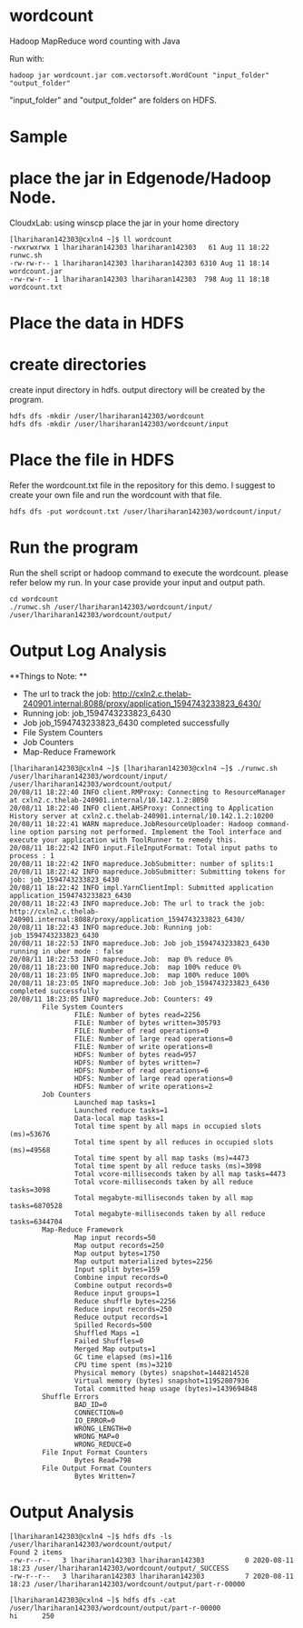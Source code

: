 wordcount
=========

Hadoop MapReduce word counting with Java

Run with:

    hadoop jar wordcount.jar com.vectorsoft.WordCount "input_folder" "output_folder"

"input_folder" and "output_folder" are folders on HDFS.


Sample
========

# place the jar in Edgenode/Hadoop Node.
CloudxLab: using winscp place the jar in your home directory

```
[lhariharan142303@cxln4 ~]$ ll wordcount
-rwxrwxrwx 1 lhariharan142303 lhariharan142303   61 Aug 11 18:22 runwc.sh
-rw-rw-r-- 1 lhariharan142303 lhariharan142303 6310 Aug 11 18:14 wordcount.jar
-rw-rw-r-- 1 lhariharan142303 lhariharan142303  798 Aug 11 18:18 wordcount.txt
```

# Place the data in HDFS
create directories
==================
create input directory in hdfs. output directory will be created by the program.
```
hdfs dfs -mkdir /user/lhariharan142303/wordcount
hdfs dfs -mkdir /user/lhariharan142303/wordcount/input
```


Place the file in HDFS
====================
Refer the wordcount.txt file in the repository for this demo.
I suggest to create your own file and run the wordcount with that file.
```
hdfs dfs -put wordcount.txt /user/lhariharan142303/wordcount/input/
```

Run the program
===============
Run the shell script or hadoop command to execute the wordcount. please refer below my run. In your case provide your input and output path.
```
cd wordcount
./runwc.sh /user/lhariharan142303/wordcount/input/ /user/lhariharan142303/wordcount/output/
```

Output Log Analysis
===================
**Things to Note: **
   * The url to track the job: http://cxln2.c.thelab-240901.internal:8088/proxy/application_1594743233823_6430/
   * Running job: job_1594743233823_6430
   * Job job_1594743233823_6430 completed successfully
   * File System Counters
   * Job Counters
   * Map-Reduce Framework


```
[lhariharan142303@cxln4 ~]$ [lhariharan142303@cxln4 ~]$ ./runwc.sh /user/lhariharan142303/wordcount/input/ /user/lhariharan142303/wordcount/output/
20/08/11 18:22:40 INFO client.RMProxy: Connecting to ResourceManager at cxln2.c.thelab-240901.internal/10.142.1.2:8050
20/08/11 18:22:40 INFO client.AHSProxy: Connecting to Application History server at cxln2.c.thelab-240901.internal/10.142.1.2:10200
20/08/11 18:22:41 WARN mapreduce.JobResourceUploader: Hadoop command-line option parsing not performed. Implement the Tool interface and execute your application with ToolRunner to remedy this.
20/08/11 18:22:42 INFO input.FileInputFormat: Total input paths to process : 1
20/08/11 18:22:42 INFO mapreduce.JobSubmitter: number of splits:1
20/08/11 18:22:42 INFO mapreduce.JobSubmitter: Submitting tokens for job: job_1594743233823_6430
20/08/11 18:22:42 INFO impl.YarnClientImpl: Submitted application application_1594743233823_6430
20/08/11 18:22:43 INFO mapreduce.Job: The url to track the job: http://cxln2.c.thelab-240901.internal:8088/proxy/application_1594743233823_6430/
20/08/11 18:22:43 INFO mapreduce.Job: Running job: job_1594743233823_6430
20/08/11 18:22:53 INFO mapreduce.Job: Job job_1594743233823_6430 running in uber mode : false
20/08/11 18:22:53 INFO mapreduce.Job:  map 0% reduce 0%
20/08/11 18:23:00 INFO mapreduce.Job:  map 100% reduce 0%
20/08/11 18:23:05 INFO mapreduce.Job:  map 100% reduce 100%
20/08/11 18:23:05 INFO mapreduce.Job: Job job_1594743233823_6430 completed successfully
20/08/11 18:23:05 INFO mapreduce.Job: Counters: 49
        File System Counters
                FILE: Number of bytes read=2256
                FILE: Number of bytes written=305793
                FILE: Number of read operations=0
                FILE: Number of large read operations=0
                FILE: Number of write operations=0
                HDFS: Number of bytes read=957
                HDFS: Number of bytes written=7
                HDFS: Number of read operations=6
                HDFS: Number of large read operations=0
                HDFS: Number of write operations=2
        Job Counters
                Launched map tasks=1
                Launched reduce tasks=1
                Data-local map tasks=1
                Total time spent by all maps in occupied slots (ms)=53676
                Total time spent by all reduces in occupied slots (ms)=49568
                Total time spent by all map tasks (ms)=4473
                Total time spent by all reduce tasks (ms)=3098
                Total vcore-milliseconds taken by all map tasks=4473
                Total vcore-milliseconds taken by all reduce tasks=3098
                Total megabyte-milliseconds taken by all map tasks=6870528
                Total megabyte-milliseconds taken by all reduce tasks=6344704
        Map-Reduce Framework
                Map input records=50
                Map output records=250
                Map output bytes=1750
                Map output materialized bytes=2256
                Input split bytes=159
                Combine input records=0
                Combine output records=0
                Reduce input groups=1
                Reduce shuffle bytes=2256
                Reduce input records=250
                Reduce output records=1
                Spilled Records=500
                Shuffled Maps =1
                Failed Shuffles=0
                Merged Map outputs=1
                GC time elapsed (ms)=116
                CPU time spent (ms)=3210
                Physical memory (bytes) snapshot=1448214528
                Virtual memory (bytes) snapshot=11952807936
                Total committed heap usage (bytes)=1439694848
        Shuffle Errors
                BAD_ID=0
                CONNECTION=0
                IO_ERROR=0
                WRONG_LENGTH=0
                WRONG_MAP=0
                WRONG_REDUCE=0
        File Input Format Counters
                Bytes Read=798
        File Output Format Counters
                Bytes Written=7
```

Output Analysis
===============

```
[lhariharan142303@cxln4 ~]$ hdfs dfs -ls /user/lhariharan142303/wordcount/output/
Found 2 items
-rw-r--r--   3 lhariharan142303 lhariharan142303          0 2020-08-11 18:23 /user/lhariharan142303/wordcount/output/_SUCCESS
-rw-r--r--   3 lhariharan142303 lhariharan142303          7 2020-08-11 18:23 /user/lhariharan142303/wordcount/output/part-r-00000

[lhariharan142303@cxln4 ~]$ hdfs dfs -cat /user/lhariharan142303/wordcount/output/part-r-00000
hi      250
```